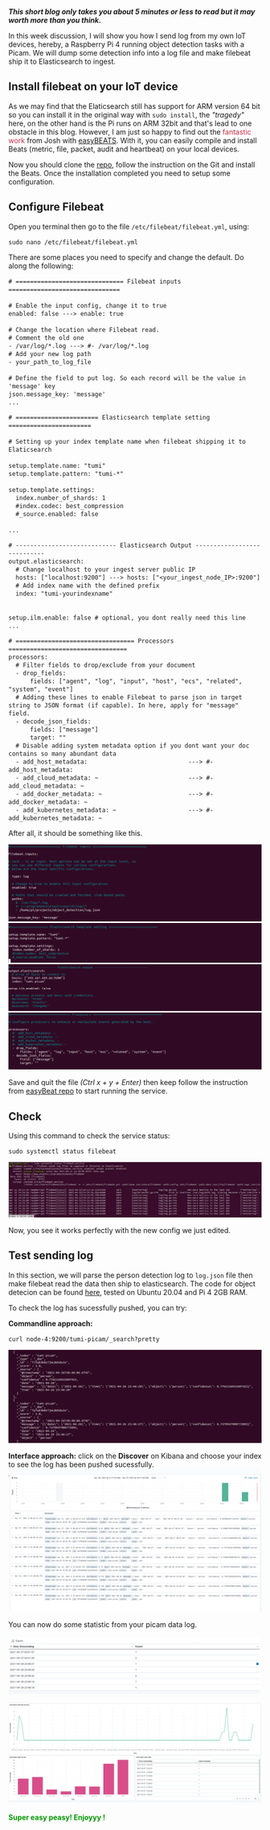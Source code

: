 **_This short blog only takes you about 5 minutes or less to read but it may worth more than you think._**

In this week discussion, I will show you how I send log from my own IoT devices, hereby, a Raspberry Pi 4 running object detection tasks with a Picam. We will dump some detection info into a log file and make filebeat ship it to Elasticsearch to ingest. 

## Install filebeat on your IoT device 

As we may find that the Elaticsearch still has support for ARM version 64 bit so you can install it in the original way with ```sudo install```, the _"tragedy"_ here, on the other hand is the Pi runs on ARM 32bit and that's lead to one obstacle in this blog. However, I am just so happy to find out the <span style="color: rgb(204, 45, 71)">fantastic work</span> from Josh with [easyBEATS](https://github.com/josh-thurston/easyBEATS). With it, you can easily compile and install Beats (metric, file, packet, audit and heartbeat) on your local devices.

Now you should clone the [repo](https://github.com/josh-thurston/easyBEATS), follow the instruction on the Git and install the Beats. Once the installation completed you need to setup some configuration.

## Configure Filebeat

Open you terminal then go to the file ```/etc/filebeat/filebeat.yml```, using:

```
sudo nano /etc/filebeat/filebeat.yml
```
There are some places you need to specify and change the default. Do along the following:

```
# ============================== Filebeat inputs ===============================

# Enable the input config, change it to true
enabled: false ---> enable: true

# Change the location where Filebeat read. 
# Comment the old one
- /var/log/*.log ---> #- /var/log/*.log
# Add your new log path
- your_path_to_log_file

# Define the field to put log. So each record will be the value in 'message' key
json.message_key: 'message'
...
```

```
# ======================= Elasticsearch template setting =======================

# Setting up your index template name when filebeat shipping it to Elaticsearch

setup.template.name: "tumi"
setup.template.pattern: "tumi-*"

setup.template.settings:
  index.number_of_shards: 1
  #index.codec: best_compression
  #_source.enabled: false

...
```

```
# ---------------------------- Elasticsearch Output ----------------------------
output.elasticsearch:
  # Change localhost to your ingest server public IP
  hosts: ["localhost:9200"] ---> hosts: ["<your_ingest_node_IP>:9200"]
  # Add index name with the defined prefix
  index: "tumi-yourindexname"


setup.ilm.enable: false # optional, you dont really need this line
...
```

```
# ================================= Processors =================================
processors:
  # Filter fields to drop/exclude from your document
  - drop_fields:
      fields: ["agent", "log", "input", "host", "ecs", "related", "system", "event"]
  # Adding these lines to enable Filebeat to parse json in target string to JSON format (if capable). In here, apply for "message" field.
  - decode_json_fields:
      fields: ["message"]
      target: ""
  # Disable adding system metadata option if you dont want your doc contains so many abundant data
  - add_host_metadata:                            ---> #- add_host_metadata:
  - add_cloud_metadata: ~                         ---> #- add_cloud_metadata: ~
  - add_docker_metadata: ~                        ---> #- add_docker_metadata: ~
  - add_kubernetes_metadata: ~                    ---> #- add_kubernetes_metadata: ~
```

After all, it should be something like this.

![filebeat-on-pi-1](../image/b8_filebeat_pi_config_1.png)
![filebeat-on-pi-2](../image/b8_filebeat_pi_config_2.png)
![filebeat-on-pi-3](../image/b8_filebeat_pi_config_3.png)
![filebeat-on-pi-3](../image/b8_filebeat_pi_config_4.png)

Save and quit the file _(Ctrl x + y + Enter)_ then keep follow the instruction from [easyBeat repo](https://github.com/josh-thurston/easyBEATS) to start running the service. 


## Check 
Using this command to check the service status:

```
sudo systemctl status filebeat
```

![install-done](../image/b8_successfully_installed_filebeat.png)

Now, you see it works perfectly with the new config we just edited.

## Test sending log
In this section, we will parse the person detection log to ```log.json``` file then make filebeat read the data then ship to elasticsearch. The code for object detecion can be found [here](https://github.com/tuminguyen/object_detection_SSD_MobileNet_V3), tested on Ubuntu 20.04 and Pi 4 2GB RAM. 

To check the log has sucessfully pushed, you can try:

**Commandline approach:**
```
curl node-4:9200/tumi-picam/_search?pretty
```

![import-done](../image/b8_picam_import_ok.png)

**Interface approach:** click on the **Discover** on Kibana and choose your index to see the log has been pushed sucessfully.
![picam-kibana-0](../image/b8_picam_on_kibana_0.png)

You can now do some statistic from your picam data log.

![picam-kibana-0](../image/b8_picam_on_kibana_1.png)


![dashboard-cap](../image/b8_dashboard_capture.png)

<span style="color: rgb(0, 153, 0); font-weight: bold">Super easy peasy! Enjoyyy !</span>

